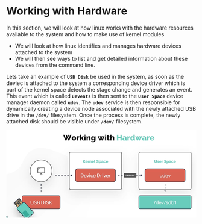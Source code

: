 # Working with Hardware

In this section, we will look at how linux works with the hardware resources available to the system and how to make use of kernel modules
- We will look at how linux identifies and manages hardware devices attached to the system
- We will then see ways to list and get detailed information about these devices from the command line.

Lets take an example of **`USB Disk`** be used in the system, as soon as the deviec is attached to the system a corresponding device driver which is part of the kernel space detects the stage change and generates an event. This event which is called **`uevents`** is then sent to the **`User Space`** device manager daemon called **`udev`**. The **`udev`** service is then responsible for dynamically creating a device node associated with the newly attached USB drive in the **`/dev/`** filesystem. Once the process is complete, the newly attached disk should be visible under **`/dev/`** filesystem.

![working-with-hardware](../../images/working-with-hardware.PNG)
